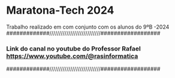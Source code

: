 # Maratona-Tech 2024
Trabalho realizado em com conjunto com os alunos do 9ºB -2024
#############///////////////////////////##################
### Link do canal no youtube do Professor Rafael https://www.youtube.com/@rasinformatica
#############///////////////////////////##################
